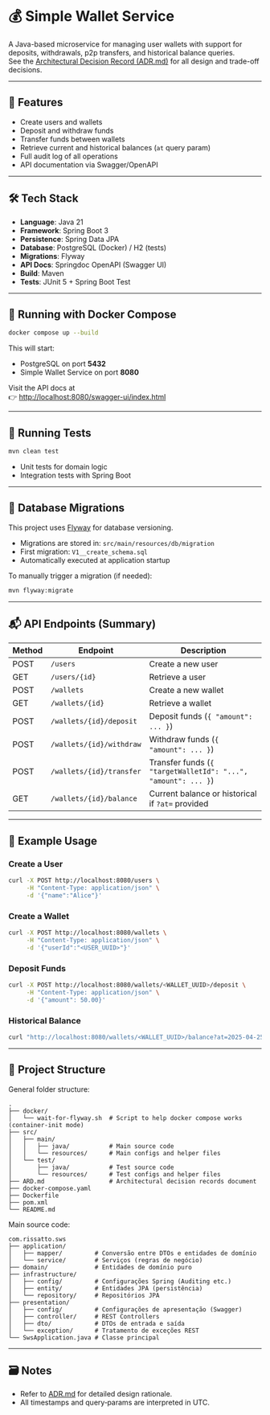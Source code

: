 # 💰 Simple Wallet Service

A Java-based microservice for managing user wallets with support for deposits, withdrawals, p2p transfers, and historical balance queries.  
See the [Architectural Decision Record (ADR.md)](ADR.md) for all design and trade-off decisions.

---

## 🚀 Features

- Create users and wallets
- Deposit and withdraw funds
- Transfer funds between wallets
- Retrieve current and historical balances (`at` query param)
- Full audit log of all operations
- API documentation via Swagger/OpenAPI

---

## 🛠️ Tech Stack

- **Language**: Java 21
- **Framework**: Spring Boot 3
- **Persistence**: Spring Data JPA
- **Database**: PostgreSQL (Docker) / H2 (tests)
- **Migrations**: Flyway
- **API Docs**: Springdoc OpenAPI (Swagger UI)
- **Build**: Maven
- **Tests**: JUnit 5 + Spring Boot Test

---

## 🐳 Running with Docker Compose

```bash
docker compose up --build
```

This will start:

- PostgreSQL on port **5432**
- Simple Wallet Service on port **8080**

Visit the API docs at  
👉 [http://localhost:8080/swagger-ui/index.html](http://localhost:8080/swagger-ui/index.html)

---

## 🧪 Running Tests

```bash
mvn clean test
```

- Unit tests for domain logic
- Integration tests with Spring Boot

---

## 🧱 Database Migrations

This project uses [Flyway](https://flywaydb.org/) for database versioning.

- Migrations are stored in: `src/main/resources/db/migration`
- First migration: `V1__create_schema.sql`
- Automatically executed at application startup

To manually trigger a migration (if needed):

```bash
mvn flyway:migrate
```

---

## 📬 API Endpoints (Summary)

| Method | Endpoint                             | Description                                          |
|--------|--------------------------------------|------------------------------------------------------|
| POST   | `/users`                             | Create a new user                                    |
| GET    | `/users/{id}`                        | Retrieve a user                                      |
| POST   | `/wallets`                           | Create a new wallet                                  |
| GET    | `/wallets/{id}`                      | Retrieve a wallet                                    |
| POST   | `/wallets/{id}/deposit`              | Deposit funds (`{ "amount": ... }`)                  |
| POST   | `/wallets/{id}/withdraw`             | Withdraw funds (`{ "amount": ... }`)                 |
| POST   | `/wallets/{id}/transfer`             | Transfer funds (`{ "targetWalletId": "...", "amount": ... }`) |
| GET    | `/wallets/{id}/balance`              | Current balance or historical if `?at=` provided      |

---

## 📖 Example Usage

### Create a User

```bash
curl -X POST http://localhost:8080/users \
     -H "Content-Type: application/json" \
     -d '{"name":"Alice"}'
```

### Create a Wallet

```bash
curl -X POST http://localhost:8080/wallets \
     -H "Content-Type: application/json" \
     -d '{"userId":"<USER_UUID>"}'
```

### Deposit Funds

```bash
curl -X POST http://localhost:8080/wallets/<WALLET_UUID>/deposit \
     -H "Content-Type: application/json" \
     -d '{"amount": 50.00}'
```

### Historical Balance

```bash
curl "http://localhost:8080/wallets/<WALLET_UUID>/balance?at=2025-04-25T19:00:00Z"
```

---

## 📁 Project Structure

General folder structure:

```
.
├── docker/
│   └── wait-for-flyway.sh  # Script to help docker compose works (container-init mode)
├── src/
│   ├── main/
│   │   ├── java/           # Main source code
│   │   └── resources/      # Main configs and helper files
│   └── test/                   
│       ├── java/           # Test source code
│       └── resources/      # Test configs and helper files
├── ARD.md                  # Architectural decision records document
├── docker-compose.yaml
├── Dockerfile
├── pom.xml 
└── README.md

```

Main source code:

```
com.rissatto.sws
├── application/
│   ├── mapper/         # Conversão entre DTOs e entidades de domínio
│   └── service/        # Serviços (regras de negócio)
├── domain/             # Entidades de domínio puro
├── infrastructure/
│   ├── config/         # Configurações Spring (Auditing etc.)
│   ├── entity/         # Entidades JPA (persistência)
│   └── repository/     # Repositórios JPA
├── presentation/
│   ├── config/         # Configurações de apresentação (Swagger)
│   ├── controller/     # REST Controllers
│   ├── dto/            # DTOs de entrada e saída
│   └── exception/      # Tratamento de exceções REST
└── SwsApplication.java # Classe principal
```

---

## 🗃️ Notes

- Refer to [ADR.md](ADR.md) for detailed design rationale.
- All timestamps and query‐params are interpreted in UTC.  
